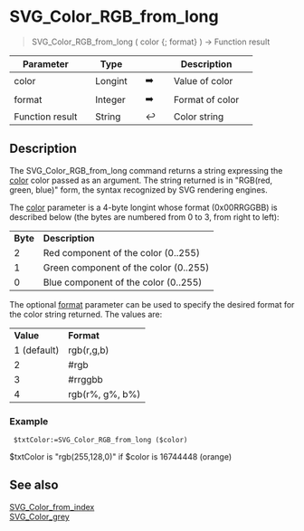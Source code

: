 <!-- color := SVG_Color_RGB_from_long ( color ; type )
 -> color (Long Integer)
 -> type (Long Integer) - {format} [1 (default) rgb(r,g,b); 2 #rgb; 3 #rrggbb; 4 rgb(r%, g%, b%)]
 <- color (Text)-->
# SVG_Color_RGB_from_long

> SVG_Color_RGB_from_long ( color {; format} ) -> Function result

| Parameter |     | Type |     |     |     | Description |     |
| --- | --- | --- | --- | --- | --- | --- | --- |
| color |     | Longint |     | ➡️ |     | Value of color |     |
| format |     | Integer |     | ➡️ |     | Format of color |     |
| Function result |     | String |     | ↩️ |     | Color string |     |

## Description

The SVG_Color_RGB_from_long command returns a string expressing the [color](# "Value of color") color passed as an argument. The string returned is in "RGB(red, green, blue)" form, the syntax recognized by SVG rendering engines.

The [color](# "Value of color") parameter is a 4-byte longint whose format (0x00RRGGBB) is described below (the bytes are numbered from 0 to 3, from right to left):

|     |     |
| --- | --- |
| **Byte** | **Description** |
| 2   | Red component of the color (0..255) |
| 1   | Green component of the color (0..255) |
| 0   | Blue component of the color (0..255) |

The optional [format](# "Format of color") parameter can be used to specify the desired format for the color string returned. The values are:

|     |     |
| --- | --- |
| **Value** | **Format** |
| 1 (default) | rgb(r,g,b) |
| 2   | #rgb |
| 3   | #rrggbb |
| 4   | rgb(r%, g%, b%) |

### Example  

```4d
 $txtColor:=SVG_Color_RGB_from_long ($color)  
```

$txtColor is "rgb(255,128,0)" if $color is 16744448 (orange)

## See also

[SVG_Color_from_index](SVG_Color_from_index.md)  
[SVG_Color_grey](SVG_Color_grey.md)
